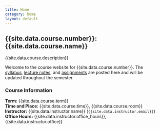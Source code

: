 ```yaml
---
title: Home
category: home
layout: default
---
```


## {{site.data.course.number}}: {{site.data.course.name}}

<p class="lead">{{site.data.course.description}}</p>

Welcome to the course website for {{site.data.course.number}}.  The
[syllabus](syllabus.html), [lecture notes](notes.html), and
[assignments](assignments.html) are posted here and will be updated throughout
the semester.


### Course Information

**Term:** {{site.data.course.term}}  
**Time and Place:** {{site.data.course.time}}, {{site.data.course.room}}  
**Instructor:** {{site.data.instructor.name}}
(`{{site.data.instructor.email}}`)  
**Office Hours:** {{site.data.instructor.office_hours}}, {{site.data.instructor.office}}
